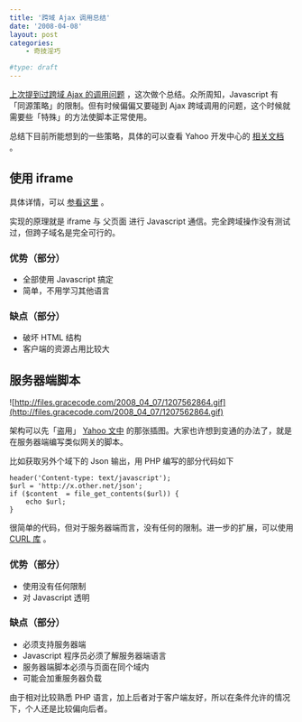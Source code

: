 ```yaml
---
title: '跨域 Ajax 调用总结'
date: '2008-04-08'
layout: post
categories:
    - 奇技淫巧

#type: draft
---
```


[上次提到过跨域 Ajax 的调用问题]({{site.urls}}/posts/1273/) ，这次做个总结。众所周知，Javascript 有「同源策略」的限制。但有时候偏偏又要碰到 Ajax 跨域调用的问题，这个时候就需要些「特殊」的方法使脚本正常使用。

总结下目前所能想到的一些策略，具体的可以查看 Yahoo 开发中心的 [相关文档](http://developer.yahoo.com/javascript/howto-proxy.html) 。


## 使用 iframe

具体详情，可以 [参看这里](http://www.freearc.net/article.asp?id=104) 。

实现的原理就是 iframe 与 父页面 进行 Javascript 通信。完全跨域操作没有测试过，但跨子域名是完全可行的。


### 优势（部分）

* 全部使用 Javascript 搞定
* 简单，不用学习其他语言



### 缺点（部分）

* 破坏 HTML 结构
* 客户端的资源占用比较大



## 服务器端脚本

![http://files.gracecode.com/2008_04_07/1207562864.gif](http://files.gracecode.com/2008_04_07/1207562864.gif)

架构可以先「盗用」  [Yahoo 文中](http://developer.yahoo.com/javascript/howto-proxy.html) 的那张插图。大家也许想到变通的办法了，就是在服务器端编写类似网关的脚本。

比如获取另外个域下的 Json 输出，用 PHP 编写的部分代码如下

```
header('Content-type: text/javascript');
$url = 'http://x.other.net/json';
if ($content  = file_get_contents($url)) {
    echo $url;
}
```

很简单的代码，但对于服务器端而言，没有任何的限制。进一步的扩展，可以使用  [CURL 库](http://cn.php.net/curl) 。


### 优势（部分）

* 使用没有任何限制
* 对 Javascript 透明



### 缺点（部分）

* 必须支持服务器端
* Javascript 程序员必须了解服务器端语言
* 服务器端脚本必须与页面在同个域内
* 可能会加重服务器负载


由于相对比较熟悉 PHP 语言，加上后者对于客户端友好，所以在条件允许的情况下，个人还是比较偏向后者。
